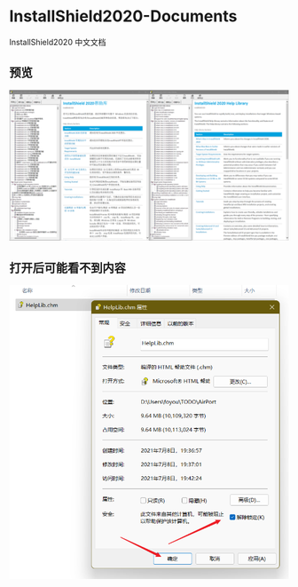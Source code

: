 # InstallShield2020-Documents
InstallShield2020 中文文档



## 预览

![image-20210708210700961](images/image-20210708210700961.png)



## 打开后可能看不到内容

![image-20210708210533853](images/image-20210708210533853.png)
